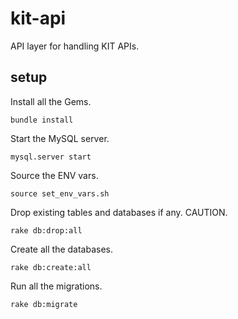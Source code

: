 # kit-api
API layer for handling KIT APIs.

## setup
Install all the Gems.
```
bundle install
```

Start the MySQL server.
```
mysql.server start
```

Source the ENV vars.
```
source set_env_vars.sh
```

Drop existing tables and databases if any. CAUTION.
```
rake db:drop:all
```

Create all the databases.
```
rake db:create:all
```

Run all the migrations.
```
rake db:migrate
```